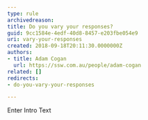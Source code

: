 ```yaml
---
type: rule
archivedreason: 
title: Do you vary your responses?
guid: 9cc1584e-4edf-40d8-8457-e203fbe054e9
uri: vary-your-responses
created: 2018-09-18T20:11:30.0000000Z
authors:
- title: Adam Cogan
  url: https://ssw.com.au/people/adam-cogan
related: []
redirects:
- do-you-vary-your-responses

---
```



Enter Intro Text
<br><excerpt class='endintro'></excerpt><br>



